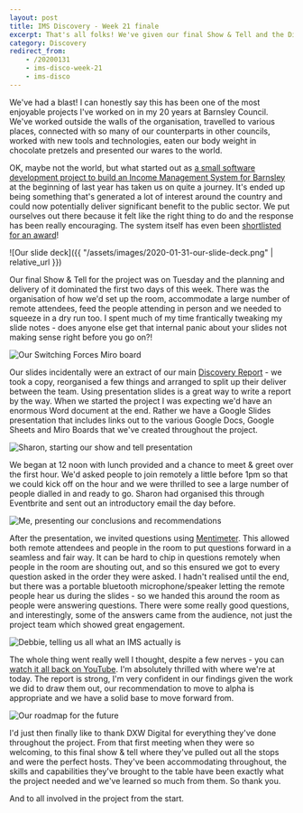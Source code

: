 ```yaml
---
layout: post
title: IMS Discovery - Week 21 finale
excerpt: That's all folks! We've given our final Show & Tell and the Discovery project is now all but complete.
category: Discovery
redirect_from:
    - /20200131
    - ims-disco-week-21
    - ims-disco
---
```

We've had a blast! I can honestly say this has been one of the most enjoyable projects I've worked on in my 20 years at Barnsley Council. We've worked outside the walls of the organisation, travelled to various places, connected with so many of our counterparts in other councils, worked with new tools and technologies, eaten our body weight in chocolate pretzels and presented our wares to the world.

OK, maybe not the world, but what started out as [a small software development project to build an Income Management System for Barnsley](https://kingstonrichard.uk/20190102) at the beginning of last year has taken us on quite a journey. It's ended up being something that's generated a lot of interest around the country and could now potentially deliver significant benefit to the public sector. We put ourselves out there because it felt like the right thing to do and the response has been really encouraging. The system itself has even been [shortlisted for an award](https://kingstonrichard.uk/20200130)!

![Our slide deck]({{ "/assets/images/2020-01-31-our-slide-deck.png" | relative_url }})

Our final Show & Tell for the project was on Tuesday and the planning and delivery of it dominated the first two days of this week. There was the organisation of how we'd set up the room, accommodate a large number of remote attendees, feed the people attending in person and we needed to squeeze in a dry run too. I spent much of my time frantically tweaking my slide notes - does anyone else get that internal panic about your slides not making sense right before you go on?!

![Our Switching Forces Miro board](https://pbs.twimg.com/media/EPYVcZxXUAAQRs6?format=jpg&name=4096x4096)

Our slides incidentally were an extract of our main [Discovery Report](https://docs.google.com/presentation/d/1vrBUy9jQuKuwhOk-v6FOh6IHSpAyL4s86qwiaH7J5dE/edit?usp=sharing) - we took a copy, reorganised a few things and arranged to split up their deliver between the team. Using presentation slides is a great way to write a report by the way. When we started the project I was expecting we'd have an enormous Word document at the end. Rather we have a Google Slides presentation that includes links out to the various Google Docs, Google Sheets and Miro Boards that we've created throughout the project.

![Sharon, starting our show and tell presentation](https://pbs.twimg.com/media/EPXv5BvWAAE8DZt?format=jpg&name=4096x4096)

We began at 12 noon with lunch provided and a chance to meet & greet over the first hour. We'd asked people to join remotely a little before 1pm so that we could kick off on the hour and we were thrilled to see a large number of people dialled in and ready to go. Sharon had organised this through Eventbrite and sent out an introductory email the day before.

![Me, presenting our conclusions and recommendations](https://pbs.twimg.com/media/EPYVcY4X0AEA78t?format=jpg&name=4096x4096)

After the presentation, we invited questions using [Mentimeter](https://www.mentimeter.com/). This allowed both remote attendees and people in the room to put questions forward in a seamless and fair way. It can be hard to chip in questions remotely when people in the room are shouting out, and so this ensured we got to every question asked in the order they were asked. I hadn't realised until the end, but there was a portable bluetooth microphone/speaker letting the remote people hear us during the slides - so we handed this around the room as people were answering questions. There were some really good questions, and interestingly, some of the answers came from the audience, not just the project team which showed great engagement.

![Debbie, telling us all what an IMS actually is](https://pbs.twimg.com/media/EPXwh40XUAEME-I?format=jpg&name=4096x4096)

The whole thing went really well I thought, despite a few nerves - you can [watch it all back on YouTube](https://www.youtube.com/watch?v=IJYIXMHpSE0). I'm absolutely thrilled with where we're at today. The report is strong, I'm very confident in our findings given the work we did to draw them out, our recommendation to move to alpha is appropriate and we have a solid base to move forward from.

![Our roadmap for the future](https://pbs.twimg.com/media/EPYVcanWsAAjpL_?format=jpg&name=4096x4096)

I'd just then finally like to thank DXW Digital for everything they've done throughout the project. From that first meeting when they were so welcoming, to this final show & tell where they've pulled out all the stops and were the perfect hosts. They've been accommodating throughout, the skills and capabilities they've brought to the table have been exactly what the project needed and we've learned so much from them. So thank you.

And to all involved in the project from the start.